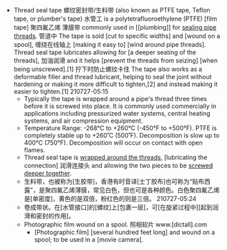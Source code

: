 - Thread seal tape 螺纹密封带/生料带 (also known as PTFE tape, Teflon tape, or plumber's tape) 水管工 is a polytetrafluoroethylene (PTFE) [film tape] 聚四氟乙烯 薄膜带 commonly used in [[plumbing]] for [sealing pipe threads](((usZqWMIw6))). 管道中 The tape is sold [cut to specific widths] and [wound on a spool], 缠绕在线轴上 [making it easy to] [wind around pipe threads]. Thread seal tape lubricates allowing for [a deeper seating of the threads], 加油润滑 and it helps [prevent the threads from seizing] [when being unscrewed].[1] 拧下时防止螺纹卡住 The tape also works as a deformable filler and thread lubricant, helping to seal the joint without hardening or making it more difficult to tighten,[2] and instead making it easier to tighten.[1]
210727-05:15
    - Typically the tape is wrapped around a pipe's thread three times before it is screwed into place. It is commonly used commercially in applications including pressurized water systems, central heating systems, and air compression equipment.
    - Temperature Range: -268°C to +260°C (-450°F to +500°F). PTFE is completely stable up to +260˚C (500˚F). Decomposition is slow up to 400°C (750°F). Decomposition will occur on contact with open flames.
    - Thread seal tape is [wrapped around the threads]([[thread]]), [lubricating the connection] 润滑连接头 and allowing the two pieces to be [screwed deeper together](https://en.wikipedia.org/wiki/File:%E3%82%B7%E3%83%BC%E3%83%AB%E3%83%86%E3%83%BC%E3%83%97%E6%96%BD%E5%B7%A5.jpg).
    - 生料带，也被称为[生胶带]，香港有时音译[士丁胶布]也可称为“贴布西露”，是聚四氟乙烯薄膜，常见白色，但也可是各种颜色。白色聚四氟乙烯是[单密度]，黄色的是双倍，粉红色的则是三倍。
210727-05:24
    - 卷成带状。在[水管接口]的[螺纹]上[包裹一层]，可[在旋紧过程中][起到润滑和密封的作用]。
    - Photographic film wound on a spool. 照相软片 www.[dictall].com
        - [Photographic film] [several hundred feet long] and wound on a spool; to be used in a [movie camera]. 
